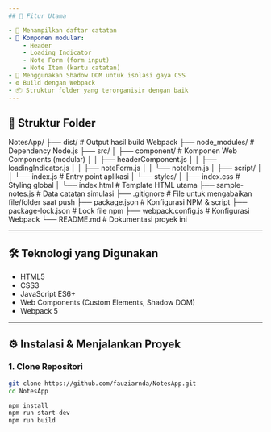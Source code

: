 ```yaml
---
## 🚀 Fitur Utama

- 📄 Menampilkan daftar catatan
- 🔧 Komponen modular:
    - Header
    - Loading Indicator
    - Note Form (form input)
    - Note Item (kartu catatan)
- 🎨 Menggunakan Shadow DOM untuk isolasi gaya CSS
- ⚙️ Build dengan Webpack
- 📦 Struktur folder yang terorganisir dengan baik
---
```


## 📁 Struktur Folder

NotesApp/
├── dist/ # Output hasil build Webpack
├── node_modules/ # Dependency Node.js
├── src/
│ ├── component/ # Komponen Web Components (modular)
│ │ ├── headerComponent.js
│ │ ├── loadingIndicator.js
│ │ ├── noteForm.js
│ │ └── noteItem.js
│ ├── script/
│ │ └── index.js # Entry point aplikasi
│ └── styles/
│ ├── index.css # Styling global
│ └── index.html # Template HTML utama
├── sample-notes.js # Data catatan simulasi
├── .gitignore # File untuk mengabaikan file/folder saat push
├── package.json # Konfigurasi NPM & script
├── package-lock.json # Lock file npm
├── webpack.config.js # Konfigurasi Webpack
└── README.md # Dokumentasi proyek ini

---

## 🛠️ Teknologi yang Digunakan

- HTML5
- CSS3
- JavaScript ES6+
- Web Components (Custom Elements, Shadow DOM)
- Webpack 5

---

## ⚙️ Instalasi & Menjalankan Proyek

### 1. Clone Repositori

```bash
git clone https://github.com/fauziarnda/NotesApp.git
cd NotesApp

npm install
npm run start-dev
npm run build
```
